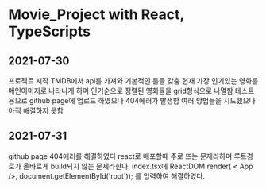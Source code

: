 Movie_Project
with React, TypeScripts
============
2021-07-30
-----------
프로젝트 시작 TMDB에서 api를 가져와 기본적인 틀을 갖춤
현재 가장 인기있는 영화를 메인이미지로 나타나게 하며
인기순으로 정렬된 영화들을 grid형식으로 나열함
테스트용으로 github page에 업로드 하였으나 404에러가 발생함
여러 방법들을 시도했으나 아직 해결하지 못함

2021-07-31
----------
github page 404에러를 해결하였다
react로 배포할때 주로 뜨는 문제라하며 루트경로가 올바르게 build되지 않는 문제라한다.
index.tsx에
ReactDOM.render(
<Router basename={process.env.PUBLIC_URL}>
  < App /></Router>,
  document.getElementById('root'));
를 입력하여 해결하였다.